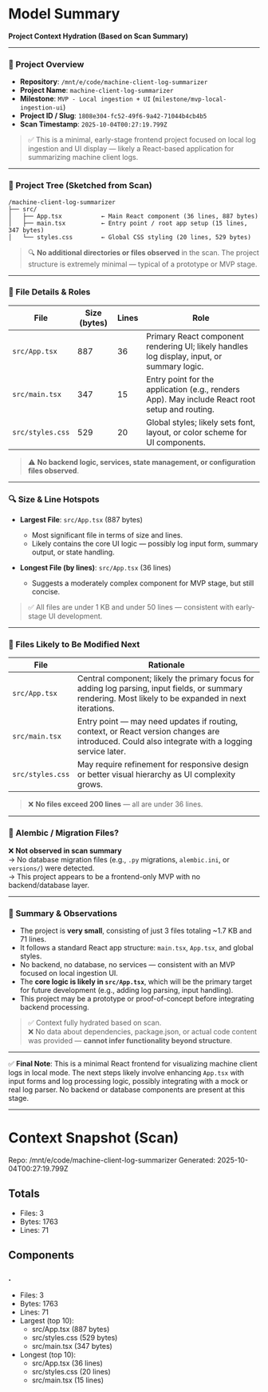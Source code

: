 # Model Summary

**Project Context Hydration (Based on Scan Summary)**

---

### 📁 Project Overview  
- **Repository**: `/mnt/e/code/machine-client-log-summarizer`  
- **Project Name**: `machine-client-log-summarizer`  
- **Milestone**: `MVP - Local ingestion + UI` (`milestone/mvp-local-ingestion-ui`)  
- **Project ID / Slug**: `1808e304-fc52-49f6-9a42-71044b4cb4b5`  
- **Scan Timestamp**: `2025-10-04T00:27:19.799Z`  

> ✅ This is a minimal, early-stage frontend project focused on local log ingestion and UI display — likely a React-based application for summarizing machine client logs.

---

### 📂 Project Tree (Sketched from Scan)

```
/machine-client-log-summarizer
├── src/
│   ├── App.tsx           ← Main React component (36 lines, 887 bytes)
│   ├── main.tsx          ← Entry point / root app setup (15 lines, 347 bytes)
│   └── styles.css        ← Global CSS styling (20 lines, 529 bytes)
```

> 🔍 **No additional directories or files observed** in the scan. The project structure is extremely minimal — typical of a prototype or MVP stage.

---

### 📏 File Details & Roles

| File | Size (bytes) | Lines | Role |
|------|--------------|-------|------|
| `src/App.tsx` | 887 | 36 | Primary React component rendering UI; likely handles log display, input, or summary logic. |
| `src/main.tsx` | 347 | 15 | Entry point for the application (e.g., renders App). May include React root setup and routing. |
| `src/styles.css` | 529 | 20 | Global styles; likely sets font, layout, or color scheme for UI components. |

> ⚠️ **No backend logic, services, state management, or configuration files observed**.

---

### 🔍 Size & Line Hotspots

- **Largest File**: `src/App.tsx` (887 bytes)  
  - Most significant file in terms of size and lines.
  - Likely contains the core UI logic — possibly log input form, summary output, or state handling.

- **Longest File (by lines)**: `src/App.tsx` (36 lines)  
  - Suggests a moderately complex component for MVP stage, but still concise.

> ✅ All files are under 1 KB and under 50 lines — consistent with early-stage UI development.

---

### 🚀 Files Likely to Be Modified Next

| File | Rationale |
|------|---------|
| `src/App.tsx` | Central component; likely the primary focus for adding log parsing, input fields, or summary rendering. Most likely to be expanded in next iterations. |
| `src/main.tsx` | Entry point — may need updates if routing, context, or React version changes are introduced. Could also integrate with a logging service later. |
| `src/styles.css` | May require refinement for responsive design or better visual hierarchy as UI complexity grows. |

> ❌ **No files exceed 200 lines** — all are under 36 lines.

---

### 🔄 Alembic / Migration Files?

❌ **Not observed in scan summary**  
→ No database migration files (e.g., `.py` migrations, `alembic.ini`, or `versions/`) were detected.  
→ This project appears to be a frontend-only MVP with no backend/database layer.

---

### 📝 Summary & Observations

- The project is **very small**, consisting of just 3 files totaling ~1.7 KB and 71 lines.
- It follows a standard React app structure: `main.tsx`, `App.tsx`, and global styles.
- No backend, no database, no services — consistent with an MVP focused on local ingestion UI.
- The **core logic is likely in `src/App.tsx`**, which will be the primary target for future development (e.g., adding log parsing, input handling).
- This project may be a prototype or proof-of-concept before integrating backend processing.

> ✅ Context fully hydrated based on scan.  
> ❌ No data about dependencies, package.json, or actual code content was provided — **cannot infer functionality beyond structure**.

---

✅ **Final Note**: This is a minimal React frontend for visualizing machine client logs in local mode. The next steps likely involve enhancing `App.tsx` with input forms and log processing logic, possibly integrating with a mock or real log parser. No backend or database components are present at this stage.

---

# Context Snapshot (Scan)

Repo: /mnt/e/code/machine-client-log-summarizer
Generated: 2025-10-04T00:27:19.799Z

## Totals
- Files: 3
- Bytes: 1763
- Lines: 71

## Components
### .
- Files: 3
- Bytes: 1763
- Lines: 71
- Largest (top 10):
  - src/App.tsx (887 bytes)
  - src/styles.css (529 bytes)
  - src/main.tsx (347 bytes)
- Longest (top 10):
  - src/App.tsx (36 lines)
  - src/styles.css (20 lines)
  - src/main.tsx (15 lines)
